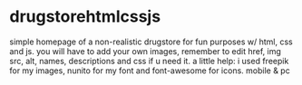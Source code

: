 # drugstorehtmlcssjs
simple homepage of a non-realistic drugstore for fun purposes w/ html, css and js. 
you will have to add your own images, remember to edit href, img src, alt, names, descriptions and css if u need it.
a little help: i used freepik for my images, nunito for my font and font-awesome for icons.
mobile & pc
